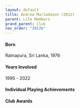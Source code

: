 ```yaml
---
layout: default
title: Andrew Mariadason (2012)
parent: Life Members
grand_parent: Club
nav_order: "2012b"
---
```


#### Born

Ratnapura, Sri Lanka, 1976

#### Years Involved

1995 - 2022

#### Individual Playing Achievements


#### Club Awards